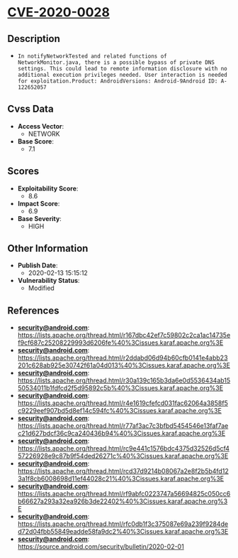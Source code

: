 
# [CVE-2020-0028](https://cve.mitre.org/cgi-bin/cvename.cgi?name=CVE-2020-0028)

## Description

- `In notifyNetworkTested and related functions of NetworkMonitor.java, there is a possible bypass of private DNS settings. This could lead to remote information disclosure with no additional execution privileges needed. User interaction is needed for exploitation.Product: AndroidVersions: Android-9Android ID: A-122652057`

## Cvss Data

- **Access Vector**:
  - NETWORK
- **Base Score**:
  - 7.1

## Scores

- **Exploitability Score**:
  - 8.6
- **Impact Score**:
  - 6.9
- **Base Severity**:
  - HIGH

## Other Information

- **Publish Date**:
  - 2020-02-13 15:15:12
- **Vulnerability Status**:
  - Modified

## References

- **security@android.com**: https://lists.apache.org/thread.html/r167dbc42ef7c59802c2ca1ac14735ef9cf687c25208229993d6206fe%40%3Cissues.karaf.apache.org%3E
- **security@android.com**: https://lists.apache.org/thread.html/r2ddabd06d94b60cfb0141e4abb23201c628ab925e30742f61a04d013%40%3Cissues.karaf.apache.org%3E
- **security@android.com**: https://lists.apache.org/thread.html/r30a139c165b3da6e0d5536434ab1550534011b1fdfcd2f5d95892c5b%40%3Cissues.karaf.apache.org%3E
- **security@android.com**: https://lists.apache.org/thread.html/r4e1619cfefcd031fac62064a3858f5c9229eef907bd5d8ef14c594fc%40%3Cissues.karaf.apache.org%3E
- **security@android.com**: https://lists.apache.org/thread.html/r77af3ac7c3bfbd5454546e13faf7aec21d627bdcf36c9ca240436b94%40%3Cissues.karaf.apache.org%3E
- **security@android.com**: https://lists.apache.org/thread.html/rc9e441c1576bdc4375d32526d5cf457226928e9c87b9f54ded26271c%40%3Cissues.karaf.apache.org%3E
- **security@android.com**: https://lists.apache.org/thread.html/rcd37d9214b08067a2e8f2b5b4fd123a1f8cb6008698d11ef44028c21%40%3Cissues.karaf.apache.org%3E
- **security@android.com**: https://lists.apache.org/thread.html/rf9abfc0223747a56694825c050cc6b66627a293a32ea926b3de22402%40%3Cissues.karaf.apache.org%3E
- **security@android.com**: https://lists.apache.org/thread.html/rfc0db1f3c375087e69a239f9284ded72d04fbb55849eadde58fa9dc2%40%3Cissues.karaf.apache.org%3E
- **security@android.com**: https://source.android.com/security/bulletin/2020-02-01
